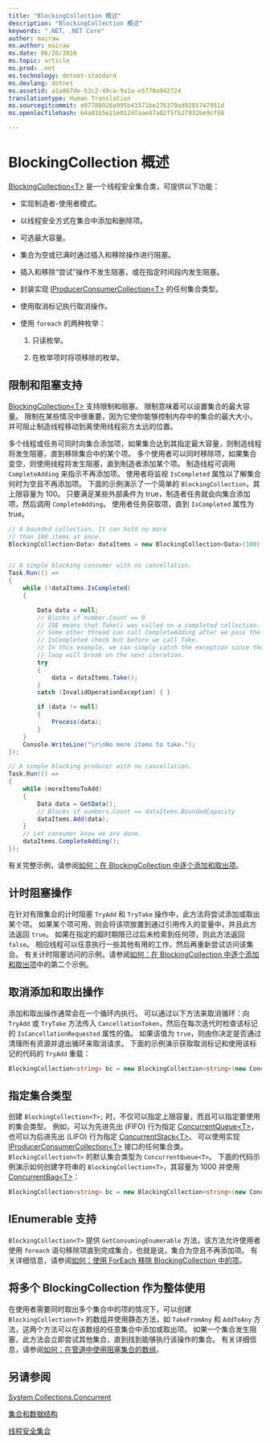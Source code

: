 ```yaml
---
title: "BlockingCollection 概述"
description: "BlockingCollection 概述"
keywords: ".NET、.NET Core"
author: mairaw
ms.author: mairaw
ms.date: 06/20/2016
ms.topic: article
ms.prod: .net
ms.technology: dotnet-standard
ms.devlang: dotnet
ms.assetid: a1a867de-53c2-49ca-9a1a-e5770a942724
translationtype: Human Translation
ms.sourcegitcommit: e07788926a995b41571be276379ad9285747951d
ms.openlocfilehash: 64a01b5e21e012dfaae07a02f5fb27932be9cf98

---
```


# <a name="blockingcollection-overview"></a>BlockingCollection 概述

[BlockingCollection&lt;T&gt;](https://docs.microsoft.com/dotnet/core/api/System.Collections.Concurrent.BlockingCollection-1) 是一个线程安全集合类，可提供以下功能：

*   实现制造者-使用者模式。

*   以线程安全方式在集合中添加和删除项。

*   可选最大容量。

*   集合为空或已满时通过插入和移除操作进行阻塞。

*   插入和移除“尝试”操作不发生阻塞，或在指定时间段内发生阻塞。

*   封装实现 [IProducerConsumerCollection&lt;T&gt;](https://docs.microsoft.com/dotnet/core/api/System.Collections.Concurrent.IProducerConsumerCollection-1) 的任何集合类型。

*   使用取消标记执行取消操作。

*   使用 `foreach` 的两种枚举： 

    1. 只读枚举。
    
    2. 在枚举项时将项移除的枚举。
    
## <a name="bounding-and-blocking-support"></a>限制和阻塞支持 

[BlockingCollection&lt;T&gt;](https://docs.microsoft.com/dotnet/core/api/System.Collections.Concurrent.BlockingCollection-1) 支持限制和阻塞。 限制意味着可以设置集合的最大容量。 限制在某些情况中很重要，因为它使你能够控制内存中的集合的最大大小，并可阻止制造线程移动到离使用线程前方太远的位置。

多个线程或任务可同时向集合添加项，如果集合达到其指定最大容量，则制造线程将发生阻塞，直到移除集合中的某个项。 多个使用者可以同时移除项，如果集合变空，则使用线程将发生阻塞，直到制造者添加某个项。 制造线程可调用 `CompleteAdding` 来指示不再添加项。 使用者将监视 `IsCompleted` 属性以了解集合何时为空且不再添加项。 下面的示例演示了一个简单的 `BlockingCollection`，其上限容量为 100。 只要满足某些外部条件为 true，制造者任务就会向集合添加项，然后调用 `CompleteAdding`。 使用者任务获取项，直到 `IsCompleted` 属性为 true。

```csharp
// A bounded collection. It can hold no more 
// than 100 items at once.
BlockingCollection<Data> dataItems = new BlockingCollection<Data>(100);


// A simple blocking consumer with no cancellation.
Task.Run(() => 
{
    while (!dataItems.IsCompleted)
    {

        Data data = null;
        // Blocks if number.Count == 0
        // IOE means that Take() was called on a completed collection.
        // Some other thread can call CompleteAdding after we pass the
        // IsCompleted check but before we call Take. 
        // In this example, we can simply catch the exception since the 
        // loop will break on the next iteration.
        try
        {
            data = dataItems.Take();
        }
        catch (InvalidOperationException) { }

        if (data != null)
        {
            Process(data);
        }
    }
    Console.WriteLine("\r\nNo more items to take.");
});

// A simple blocking producer with no cancellation.
Task.Run(() =>
{
    while (moreItemsToAdd)
    {
        Data data = GetData();
        // Blocks if numbers.Count == dataItems.BoundedCapacity
        dataItems.Add(data);
    }
    // Let consumer know we are done.
    dataItems.CompleteAdding();
});
```

有关完整示例，请参阅[如何：在 BlockingCollection 中逐个添加和取出项](how-to-add-and-take-items.md)。

## <a name="timed-blocking-operations"></a>计时阻塞操作

在针对有限集合的计时阻塞 `TryAdd` 和 `TryTake` 操作中，此方法将尝试添加或取出某个项。 如果某个项可用，则会将该项放置到通过引用传入的变量中，并且此方法返回 `true`。 如果在指定的超时期限已过后未检索到任何项，则此方法返回 `false`。 相应线程可以任意执行一些其他有用的工作，然后再重新尝试访问该集合。 有关计时阻塞访问的示例，请参阅[如何：在 BlockingCollection 中逐个添加和取出项](how-to-add-and-take-items.md)中的第二个示例。

## <a name="cancelling-add-and-take-operations"></a>取消添加和取出操作

添加和取出操作通常会在一个循环内执行。 可以通过以下方法来取消循环：向 `TryAdd` 或 `TryTake` 方法传入 `CancellationToken`，然后在每次迭代时检查该标记的 `IsCancellationRequested` 属性的值。 如果该值为 `true`，则由你决定是否通过清理所有资源并退出循环来取消请求。 下面的示例演示获取取消标记和使用该标记的代码的 `TryAdd` 重载：

```csharp
BlockingCollection<string> bc = new BlockingCollection<string>(new ConcurrentBag<string>(), 1000 );
```

## <a name="specifying-the-collection-type"></a>指定集合类型

创建 `BlockingCollection<T>;` 时，不仅可以指定上限容量，而且可以指定要使用的集合类型。 例如，可以为先进先出 (FIFO) 行为指定 [ConcurrentQueue&lt;T&gt;](https://docs.microsoft.com/dotnet/core/api/System.Collections.Concurrent.ConcurrentQueue-1)，也可以为后进先出 (LIFO) 行为指定 [ConcurrentStack&lt;T&gt;](https://docs.microsoft.com/dotnet/core/api/System.Collections.Concurrent.ConcurrentStack-1)。 可以使用实现 [IProducerConsumerCollection&lt;T&gt;](https://docs.microsoft.com/dotnet/core/api/System.Collections.Concurrent.IProducerConsumerCollection-1) 接口的任何集合类。 `BlockingCollection<T>` 的默认集合类型为 `ConcurrentQueue<T>`。 下面的代码示例演示如何创建字符串的 `BlockingCollection<T>`，其容量为 1000 并使用 [ConcurrentBag&lt;T&gt;](https://docs.microsoft.com/dotnet/core/api/System.Collections.Concurrent.ConcurrentBag-1)：

```csharp
BlockingCollection<string> bc = new BlockingCollection<string>(new ConcurrentBag<string>(), 1000 );
```

## <a name="ienumerable-support"></a>IEnumerable 支持

`BlockingCollection<T>` 提供 `GetConsumingEnumerable` 方法，该方法允许使用者使用 `foreach` 语句移除项直到完成集合，也就是说，集合为空且不再添加项。 有关详细信息，请参阅[如何：使用 ForEach 移除 BlockingCollection 中的项](how-to-use-foreach-to-remove.md)。

## <a name="using-many-blockingcollections-as-one"></a>将多个 BlockingCollection 作为整体使用

在使用者需要同时取出多个集合中的项的情况下，可以创建 `BlockingCollection<T>` 的数组并使用静态方法，如 `TakeFromAny` 和 `AddToAny` 方法，这两个方法可以在该数组的任意集合中添加或取出项。 如果一个集合发生阻塞，此方法会立即尝试其他集合，直到找到能够执行该操作的集合。 有关详细信息，请参阅[如何：在管道中使用阻塞集合的数组](how-to-use-arrays-of-blockingcollections.md)。

## <a name="see-also"></a>另请参阅

[System.Collections.Concurrent](https://docs.microsoft.com/dotnet/core/api/System.Collections.Concurrent)

[集合和数据结构](../index.md)

[线程安全集合](index.md)




<!--HONumber=Nov16_HO3-->


